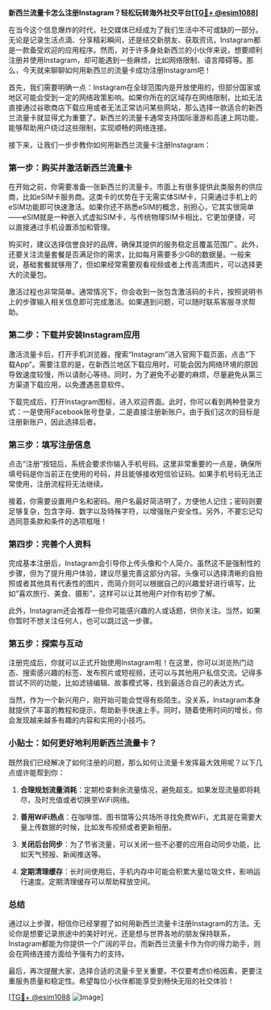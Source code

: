 **新西兰流量卡怎么注册Instagram？轻松玩转海外社交平台[[TG💪+ @esim1088](https://t.me/s/esim1088)]**

在当今这个信息爆炸的时代，社交媒体已经成为了我们生活中不可或缺的一部分。无论是记录生活点滴、分享精彩瞬间，还是结交新朋友、获取资讯，Instagram都是一款备受欢迎的应用程序。然而，对于许多身处新西兰的小伙伴来说，想要顺利注册并使用Instagram，却可能遇到一些麻烦，比如网络限制、语言障碍等。那么，今天就来聊聊如何用新西兰的流量卡成功注册Instagram吧！

首先，我们需要明确一点：Instagram在全球范围内是开放使用的，但部分国家或地区可能会受到一定的网络政策影响。如果你所在的区域存在网络限制，比如无法直接通过谷歌商店下载应用或者无法正常访问某些网站，那么选择一款适合的新西兰流量卡就显得尤为重要了。新西兰的流量卡通常支持国际漫游和高速上网功能，能够帮助用户绕过这些限制，实现顺畅的网络连接。

接下来，让我们一步步教你如何用新西兰流量卡注册Instagram：

### 第一步：购买并激活新西兰流量卡

在开始之前，你需要准备一张新西兰的流量卡。市面上有很多提供此类服务的供应商，比如eSIM卡服务商。这类卡的优势在于无需实体SIM卡，只需通过手机上的eSIM功能即可快速激活。如果你还不熟悉eSIM的概念，别担心，它其实很简单——eSIM就是一种嵌入式虚拟SIM卡，与传统物理SIM卡相比，它更加便捷，可以直接通过手机设置添加和管理。

购买时，建议选择信誉良好的品牌，确保其提供的服务稳定且覆盖范围广。此外，还要关注流量套餐是否满足你的需求，比如每月需要多少GB的数据量。一般来说，基础套餐就够用了，但如果经常需要观看视频或者上传高清图片，可以选择更大的流量包。

激活过程也非常简单。通常情况下，你会收到一张包含激活码的卡片，按照说明书上的步骤输入相关信息即可完成激活。如果遇到问题，可以随时联系客服寻求帮助。

### 第二步：下载并安装Instagram应用

激活流量卡后，打开手机浏览器，搜索“Instagram”进入官网下载页面，点击“下载App”。需要注意的是，在新西兰地区下载应用时，可能会因为网络环境的原因导致速度较慢，所以请耐心等待。同时，为了避免不必要的麻烦，尽量避免从第三方渠道下载应用，以免遭遇恶意软件。

下载完成后，打开Instagram图标，进入欢迎界面。此时，你可以看到两种登录方式：一是使用Facebook账号登录，二是直接注册新账户。由于我们这次的目标是注册新账户，因此选择后者。

### 第三步：填写注册信息

点击“注册”按钮后，系统会要求你输入手机号码。这里非常重要的一点是，确保所填号码是你当前正在使用的号码，并且能够接收短信验证码。如果手机号码无法正常使用，注册流程将无法继续。

接着，你需要设置用户名和密码。用户名最好简洁明了，方便他人记住；密码则要足够复杂，包含字母、数字以及特殊字符，以增强账户安全性。另外，不要忘记勾选同意条款和条件的选项框哦！

### 第四步：完善个人资料

完成基本注册后，Instagram会引导你上传头像和个人简介。虽然这不是强制性的步骤，但为了提升用户体验，建议尽量完善这部分内容。头像可以选择清晰的自拍照或者其他具有代表性的图片，而简介则可以根据自己的兴趣爱好进行填写，比如“喜欢旅行、美食、摄影”，这样可以让其他用户对你有初步了解。

此外，Instagram还会推荐一些你可能感兴趣的人或话题，供你关注。当然，如果你暂时不想关注任何人，也可以跳过这一步骤。

### 第五步：探索与互动

注册完成后，你就可以正式开始使用Instagram啦！在这里，你可以浏览热门动态、搜索感兴趣的标签、发布照片或短视频，还可以与其他用户私信交流。记得多尝试不同的功能，比如滤镜编辑、故事模式等，找到最适合自己的表达方式。

当然，作为一个新兴用户，刚开始可能会觉得有些陌生。没关系，Instagram本身就提供了丰富的教程和提示，帮助新手快速上手。同时，随着使用时间的增长，你会发现越来越多有趣的内容和实用的小技巧。

### 小贴士：如何更好地利用新西兰流量卡？

既然我们已经解决了如何注册的问题，那么如何让流量卡发挥最大效用呢？以下几点或许能帮到你：

1. **合理规划流量消耗**：定期检查剩余流量情况，避免超支。如果发现流量即将耗尽，及时充值或者切换至WiFi网络。
   
2. **善用WiFi热点**：在咖啡馆、图书馆等公共场所寻找免费WiFi，尤其是在需要大量上传数据的时候，比如发布视频或者更新相册。

3. **关闭后台同步**：为了节省流量，可以关闭一些不必要的应用自动同步功能，比如天气预报、新闻推送等。

4. **定期清理缓存**：长时间使用后，手机内存中可能会积累大量垃圾文件，影响运行速度。定期清理缓存可以帮助释放空间。

### 总结

通过以上步骤，相信你已经掌握了如何用新西兰流量卡注册Instagram的方法。无论你是想要记录旅途中的美好时光，还是想与世界各地的朋友保持联系，Instagram都能为你提供一个广阔的平台。而新西兰流量卡作为你的得力助手，则会在网络连接方面给予强有力的支持。

最后，再次提醒大家，选择合适的流量卡至关重要。不仅要考虑价格因素，更要注重服务质量和稳定性。希望每位小伙伴都能享受到畅快无阻的社交体验！

[[TG💪+ @esim1088](https://t.me/s/esim1088) ![Image](https://i.postimg.cc/4NQfJmqS/Snipaste-2025-05-13-00-14-12.png)]